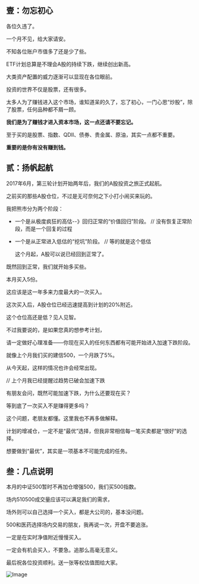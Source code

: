 ## 壹：勿忘初心



各位久违了。

一个月不见，给大家请安。

不知各位账户市值多了还是少了些。

ETF计划总算是不理会A股的持续下跌，继续创出新高。

大类资产配置的威力逐渐可以显现在各位眼前。



投资的世界不仅是股票，还有很多。

太多人为了赚钱进入这个市场，谁知道呆的久了，忘了初心，一门心思“炒股”，除了股票，任何品种都不屑一顾。

**我们是为了赚钱才进入资本市场，这一点还请不要忘记。**

至于买的是股票、指数、QDII、债券、贵金属、原油，其实一点都不重要。

**重要的是你有没有赚到钱。**



## 贰：扬帆起航



2017年6月，第三轮计划开始两年后，我们的A股投资之旅正式起航。

之前买的那些A股仓位，不过是无可奈何之下小打小闹买来玩的。



我把熊市分为两个阶段：

- 一个是从极度疯狂的高估--》回归正常的“价值回归”阶段。 // 没有恢复正常阶段，而是一个回复的过程

- 一个是从正常进入低估的“挖坑”阶段。 // 等的就是这个低估

  这个月起，A股可以说已经回到正常了。



既然回到正常，我们就开始多买些。

本月买入5份。

这应该是这一年多来力度最大的一次买入。

这次买入后，A股仓位已经迅速提高到计划的20%附近。

这个仓位高还是低？见人见智。

不过我要说的，是如果您真的想参考计划，

请一定做好心理准备——你现在买入的任何东西都有可能开始进入加速下跌阶段。

就像上个月我们买的建信500，一个月跌了5%。

从今天起，这样的情况也许会经常出现。

// 上个月我已经提醒过趋势已破会加速下跌



有朋友会问，既然可能加速下跌，为什么还要现在买？

等到底了一次买入不是赚得更多吗？



这个问题，老朋友都懂。这里我也不再多做解释。

计划的增减仓，一定不是“最优”选择，但我非常相信每一笔买卖都是“很好”的选择。

想要做到“最优”，其实是一项基本不可能完成的任务。



## 叁：几点说明

本月的中证500暂时不再加仓增强500，我们买500指数。

场内510500成交量应该可以满足我们的需求，

场外则可以自己选择一个买入，都是大公司的，基本没问题。



500和医药选择场内交易的朋友，我再说一次，开盘不要追涨。

一定是在实时净值附近慢慢买入。

一定会有机会买入，不要急。追那么高毫无意义。



最后祝各位投资顺利。送一张等权估值图给大家。



![Image](http://mmbiz.qpic.cn/mmbiz_png/SEPick5M9xjMPLOlvgK5Wj4LdzVWjuGXJsiaPqicErEB5TjKlWehFOiaPDhNGKpkJBPj35ShicpFjJSiacV3ia2fdG10Q/640?wx_fmt=png&tp=webp&wxfrom=5&wx_lazy=1&wx_co=1)